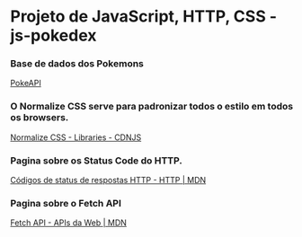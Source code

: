 # Projeto de JavaScript, HTTP, CSS - js-pokedex

### Base de dados dos Pokemons
[PokeAPI](https://pokeapi.co/)

### O Normalize CSS serve para padronizar todos o estilo em todos os browsers.
[Normalize CSS - Libraries - CDNJS](https://cdnjs.com/libraries/normalize)

### Pagina sobre os Status Code do HTTP.
[Códigos de status de respostas HTTP - HTTP | MDN](https://developer.mozilla.org/pt-BR/docs/Web/HTTP/Status)

### Pagina sobre o Fetch API
[Fetch API - APIs da Web | MDN](https://developer.mozilla.org/pt-BR/docs/Web/API/Fetch_API)